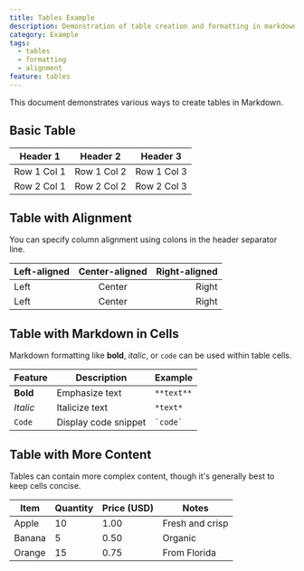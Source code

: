 ```yaml
---
title: Tables Example
description: Demonstration of table creation and formatting in markdown
category: Example
tags:
  - tables
  - formatting
  - alignment
feature: tables
---
```


This document demonstrates various ways to create tables in Markdown.

## Basic Table

| Header 1 | Header 2 | Header 3 |
|----------|----------|----------|
| Row 1 Col 1 | Row 1 Col 2 | Row 1 Col 3 |
| Row 2 Col 1 | Row 2 Col 2 | Row 2 Col 3 |

## Table with Alignment

You can specify column alignment using colons in the header separator line.

| Left-aligned | Center-aligned | Right-aligned |
|:-------------|:--------------:|--------------:|
| Left | Center | Right |
| Left | Center | Right |

## Table with Markdown in Cells

Markdown formatting like **bold**, *italic*, or `code` can be used within table cells.

| Feature | Description | Example |
|---------|-------------|---------|
| **Bold** | Emphasize text | `**text**` |
| *Italic* | Italicize text | `*text*` |
| `Code` | Display code snippet | `` `code` `` |

## Table with More Content

Tables can contain more complex content, though it's generally best to keep cells concise.

| Item | Quantity | Price (USD) | Notes |
|------|----------|-------------|-------|
| Apple | 10 | 1.00 | Fresh and crisp |
| Banana | 5 | 0.50 | Organic |
| Orange | 15 | 0.75 | From Florida |
